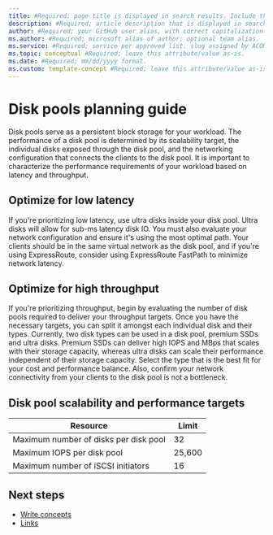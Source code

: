 ```yaml
---
title: #Required; page title is displayed in search results. Include the brand.
description: #Required; article description that is displayed in search results. 
author: #Required; your GitHub user alias, with correct capitalization.
ms.author: #Required; microsoft alias of author; optional team alias.
ms.service: #Required; service per approved list. slug assigned by ACOM.
ms.topic: conceptual #Required; leave this attribute/value as-is.
ms.date: #Required; mm/dd/yyyy format.
ms.custom: template-concept #Required; leave this attribute/value as-is.
---
```


# Disk pools planning guide

Disk pools serve as a persistent block storage for your workload. The performance of a disk pool is determined by its scalability target, the individual disks exposed through the disk pool, and the networking configuration that connects the clients to the disk pool. It is important to characterize the performance requirements of your workload based on latency and throughput.

## Optimize for low latency

If you're prioritizing low latency, use ultra disks inside your disk pool. Ultra disks will allow for sub-ms latency disk IO. You must also evaluate your network configuration and ensure it's using the most optimal path. Your clients should be in the same virtual network as the disk pool, and if you're using ExpressRoute, consider using ExpressRoute FastPath to minimize network latency.

## Optimize for high throughput

If you're prioritizing throughput, begin by evaluating the number of disk pools required to deliver your throughput targets. Once you have the necessary targets, you can split it amongst each individual disk and their types. Currently, two disk types can be used in a disk pool, premium SSDs and ultra disks. Premium SSDs can deliver high IOPS and MBps that scales with their storage capacity, whereas ultra disks can scale their performance independent of their storage capacity. Select the type that is the best fit for your cost and performance balance. Also, confirm your network connectivity from your clients to the disk pool is not a bottleneck.


## Disk pool scalability and performance targets


|Resource  |Limit  |
|---------|---------|
|Maximum number of disks per disk pool|32|
|Maximum IOPS per disk pool|25,600|
|Maximum number of iSCSI initiators|16|

## Next steps

- [Write concepts](contribute-how-to-write-concept.md)
- [Links](links-how-to.md)
